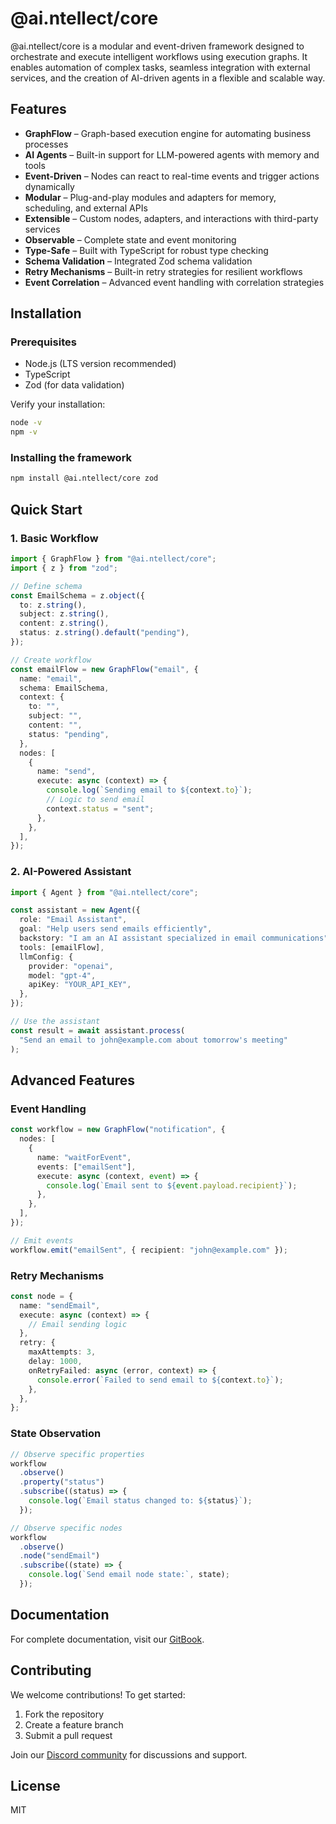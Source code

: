 # @ai.ntellect/core

@ai.ntellect/core is a modular and event-driven framework designed to orchestrate and execute intelligent workflows using execution graphs. It enables automation of complex tasks, seamless integration with external services, and the creation of AI-driven agents in a flexible and scalable way.

## Features

- **GraphFlow** – Graph-based execution engine for automating business processes
- **AI Agents** – Built-in support for LLM-powered agents with memory and tools
- **Event-Driven** – Nodes can react to real-time events and trigger actions dynamically
- **Modular** – Plug-and-play modules and adapters for memory, scheduling, and external APIs
- **Extensible** – Custom nodes, adapters, and interactions with third-party services
- **Observable** – Complete state and event monitoring
- **Type-Safe** – Built with TypeScript for robust type checking
- **Schema Validation** – Integrated Zod schema validation
- **Retry Mechanisms** – Built-in retry strategies for resilient workflows
- **Event Correlation** – Advanced event handling with correlation strategies

## Installation

### Prerequisites

- Node.js (LTS version recommended)
- TypeScript
- Zod (for data validation)

Verify your installation:

```sh
node -v
npm -v
```

### Installing the framework

```sh
npm install @ai.ntellect/core zod
```

## Quick Start

### 1. Basic Workflow

```typescript
import { GraphFlow } from "@ai.ntellect/core";
import { z } from "zod";

// Define schema
const EmailSchema = z.object({
  to: z.string(),
  subject: z.string(),
  content: z.string(),
  status: z.string().default("pending"),
});

// Create workflow
const emailFlow = new GraphFlow("email", {
  name: "email",
  schema: EmailSchema,
  context: {
    to: "",
    subject: "",
    content: "",
    status: "pending",
  },
  nodes: [
    {
      name: "send",
      execute: async (context) => {
        console.log(`Sending email to ${context.to}`);
        // Logic to send email
        context.status = "sent";
      },
    },
  ],
});
```

### 2. AI-Powered Assistant

```typescript
import { Agent } from "@ai.ntellect/core";

const assistant = new Agent({
  role: "Email Assistant",
  goal: "Help users send emails efficiently",
  backstory: "I am an AI assistant specialized in email communications",
  tools: [emailFlow],
  llmConfig: {
    provider: "openai",
    model: "gpt-4",
    apiKey: "YOUR_API_KEY",
  },
});

// Use the assistant
const result = await assistant.process(
  "Send an email to john@example.com about tomorrow's meeting"
);
```

## Advanced Features

### Event Handling

```typescript
const workflow = new GraphFlow("notification", {
  nodes: [
    {
      name: "waitForEvent",
      events: ["emailSent"],
      execute: async (context, event) => {
        console.log(`Email sent to ${event.payload.recipient}`);
      },
    },
  ],
});

// Emit events
workflow.emit("emailSent", { recipient: "john@example.com" });
```

### Retry Mechanisms

```typescript
const node = {
  name: "sendEmail",
  execute: async (context) => {
    // Email sending logic
  },
  retry: {
    maxAttempts: 3,
    delay: 1000,
    onRetryFailed: async (error, context) => {
      console.error(`Failed to send email to ${context.to}`);
    },
  },
};
```

### State Observation

```typescript
// Observe specific properties
workflow
  .observe()
  .property("status")
  .subscribe((status) => {
    console.log(`Email status changed to: ${status}`);
  });

// Observe specific nodes
workflow
  .observe()
  .node("sendEmail")
  .subscribe((state) => {
    console.log(`Send email node state:`, state);
  });
```

## Documentation

For complete documentation, visit our [GitBook](https://ai-ntellect.gitbook.io/core).

## Contributing

We welcome contributions! To get started:

1. Fork the repository
2. Create a feature branch
3. Submit a pull request

Join our [Discord community](https://discord.gg/kEc5gWXJ) for discussions and support.

## License

MIT
